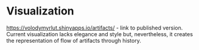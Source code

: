 # Visualization
https://volodymyrlut.shinyapps.io/artifacts/ - link to published version. <br>
Current visualization lacks elegance and style but, nevertheless, it creates the representation of flow of artifacts through history. 

